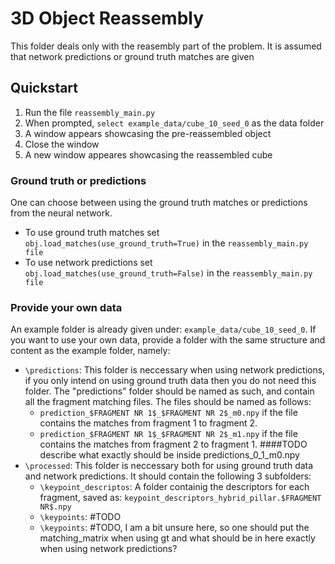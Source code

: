 # 3D Object Reassembly
This folder deals only with the reasembly part of the problem. It is assumed that network predictions or ground truth matches are given


## Quickstart
1. Run the file ```reassembly_main.py``` 
2. When prompted, ```select example_data/cube_10_seed_0``` as the data folder
3. A window appears showcasing the pre-reassembled object
4. Close the window
5. A new window appeares showcasing the reassembled cube

### Ground truth or predictions
One can choose between using the ground truth matches or predictions from the neural network. 
- To use ground truth matches set ````obj.load_matches(use_ground_truth=True)```` in the ```reassembly_main.py file```
- To use network predictions set ````obj.load_matches(use_ground_truth=False)```` in the ```reassembly_main.py file```

### Provide your own data
An example folder is already given under: ````example_data/cube_10_seed_0````. If you want to use your own data, provide a folder with the same structure and content as the example folder, namely:


- ````\predictions````:
This folder is neccessary when using network predictions, if you only intend on using ground truth data then you do not need this folder.
The "predictions" folder should be named as such, and contain all the fragment matching files. The files should be named as follows:
  - `````prediction_$FRAGMENT NR 1$_$FRAGMENT NR 2$_m0.npy````` if the file contains the matches from fragment 1 to fragment 2.
  - `````prediction_$FRAGMENT NR 1$_$FRAGMENT NR 2$_m1.npy````` if the file contains the matches from fragment 2 to fragment 1.
####TODO describe what exactly should be inside predictions_0_1_m0.npy
- ````\processed````:
This folder is neccessary both for using ground truth data and network predictions.
It should contain the following 3 subfolders:
  - ````\keypoint_descriptos````: A folder containig the descriptors for each fragment, saved as:
  `````keypoint_descriptors_hybrid_pillar.$FRAGMENT NR$.npy`````
  - ````\keypoints````: #TODO
  - ````\keypoints````: #TODO, I am a bit unsure here, so one should put the matching_matrix when using gt and what should be in here exactly when using network predictions?




